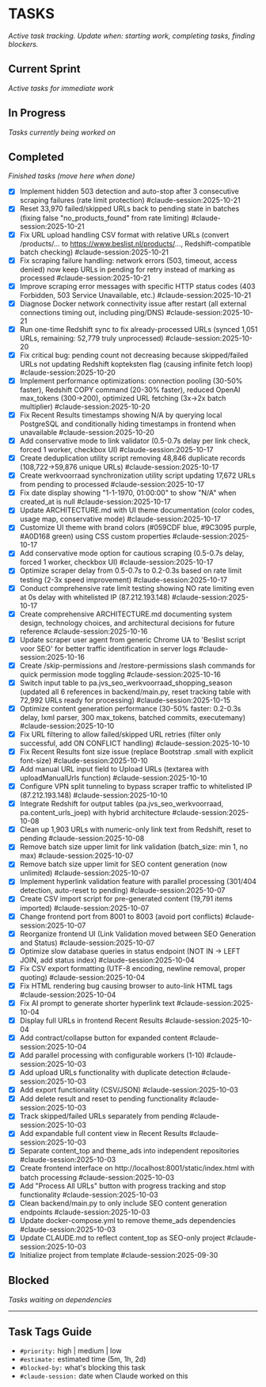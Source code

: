 # TASKS
_Active task tracking. Update when: starting work, completing tasks, finding blockers._

## Current Sprint
_Active tasks for immediate work_

## In Progress
_Tasks currently being worked on_

## Completed
_Finished tasks (move here when done)_

- [x] Implement hidden 503 detection and auto-stop after 3 consecutive scraping failures (rate limit protection) #claude-session:2025-10-21
- [x] Reset 33,970 failed/skipped URLs back to pending state in batches (fixing false "no_products_found" from rate limiting) #claude-session:2025-10-21
- [x] Fix URL upload handling CSV format with relative URLs (convert /products/... to https://www.beslist.nl/products/..., Redshift-compatible batch checking) #claude-session:2025-10-21
- [x] Fix scraping failure handling: network errors (503, timeout, access denied) now keep URLs in pending for retry instead of marking as processed #claude-session:2025-10-21
- [x] Improve scraping error messages with specific HTTP status codes (403 Forbidden, 503 Service Unavailable, etc.) #claude-session:2025-10-21
- [x] Diagnose Docker network connectivity issue after restart (all external connections timing out, including ping/DNS) #claude-session:2025-10-21
- [x] Run one-time Redshift sync to fix already-processed URLs (synced 1,051 URLs, remaining: 52,779 truly unprocessed) #claude-session:2025-10-20
- [x] Fix critical bug: pending count not decreasing because skipped/failed URLs not updating Redshift kopteksten flag (causing infinite fetch loop) #claude-session:2025-10-20
- [x] Implement performance optimizations: connection pooling (30-50% faster), Redshift COPY command (20-30% faster), reduced OpenAI max_tokens (300→200), optimized URL fetching (3x→2x batch multiplier) #claude-session:2025-10-20
- [x] Fix Recent Results timestamps showing N/A by querying local PostgreSQL and conditionally hiding timestamps in frontend when unavailable #claude-session:2025-10-20
- [x] Add conservative mode to link validator (0.5-0.7s delay per link check, forced 1 worker, checkbox UI) #claude-session:2025-10-17
- [x] Create deduplication utility script removing 48,846 duplicate records (108,722→59,876 unique URLs) #claude-session:2025-10-17
- [x] Create werkvoorraad synchronization utility script updating 17,672 URLs from pending to processed #claude-session:2025-10-17
- [x] Fix date display showing "1-1-1970, 01:00:00" to show "N/A" when created_at is null #claude-session:2025-10-17
- [x] Update ARCHITECTURE.md with UI theme documentation (color codes, usage map, conservative mode) #claude-session:2025-10-17
- [x] Customize UI theme with brand colors (#059CDF blue, #9C3095 purple, #A0D168 green) using CSS custom properties #claude-session:2025-10-17
- [x] Add conservative mode option for cautious scraping (0.5-0.7s delay, forced 1 worker, checkbox UI) #claude-session:2025-10-17
- [x] Optimize scraper delay from 0.5-0.7s to 0.2-0.3s based on rate limit testing (2-3x speed improvement) #claude-session:2025-10-17
- [x] Conduct comprehensive rate limit testing showing NO rate limiting even at 0s delay with whitelisted IP (87.212.193.148) #claude-session:2025-10-17
- [x] Create comprehensive ARCHITECTURE.md documenting system design, technology choices, and architectural decisions for future reference #claude-session:2025-10-16
- [x] Update scraper user agent from generic Chrome UA to 'Beslist script voor SEO' for better traffic identification in server logs #claude-session:2025-10-16
- [x] Create /skip-permissions and /restore-permissions slash commands for quick permission mode toggling #claude-session:2025-10-16
- [x] Switch input table to pa.jvs_seo_werkvoorraad_shopping_season (updated all 6 references in backend/main.py, reset tracking table with 72,992 URLs ready for processing) #claude-session:2025-10-15
- [x] Optimize content generation performance (30-50% faster: 0.2-0.3s delay, lxml parser, 300 max_tokens, batched commits, executemany) #claude-session:2025-10-10
- [x] Fix URL filtering to allow failed/skipped URL retries (filter only successful, add ON CONFLICT handling) #claude-session:2025-10-10
- [x] Fix Recent Results font size issue (replace Bootstrap .small with explicit font-size) #claude-session:2025-10-10
- [x] Add manual URL input field to Upload URLs (textarea with uploadManualUrls function) #claude-session:2025-10-10
- [x] Configure VPN split tunneling to bypass scraper traffic to whitelisted IP (87.212.193.148) #claude-session:2025-10-10
- [x] Integrate Redshift for output tables (pa.jvs_seo_werkvoorraad, pa.content_urls_joep) with hybrid architecture #claude-session:2025-10-08
- [x] Clean up 1,903 URLs with numeric-only link text from Redshift, reset to pending #claude-session:2025-10-08
- [x] Remove batch size upper limit for link validation (batch_size: min 1, no max) #claude-session:2025-10-07
- [x] Remove batch size upper limit for SEO content generation (now unlimited) #claude-session:2025-10-07
- [x] Implement hyperlink validation feature with parallel processing (301/404 detection, auto-reset to pending) #claude-session:2025-10-07
- [x] Create CSV import script for pre-generated content (19,791 items imported) #claude-session:2025-10-07
- [x] Change frontend port from 8001 to 8003 (avoid port conflicts) #claude-session:2025-10-07
- [x] Reorganize frontend UI (Link Validation moved between SEO Generation and Status) #claude-session:2025-10-07
- [x] Optimize slow database queries in status endpoint (NOT IN → LEFT JOIN, add status index) #claude-session:2025-10-04
- [x] Fix CSV export formatting (UTF-8 encoding, newline removal, proper quoting) #claude-session:2025-10-04
- [x] Fix HTML rendering bug causing browser to auto-link HTML tags #claude-session:2025-10-04
- [x] Fix AI prompt to generate shorter hyperlink text #claude-session:2025-10-04
- [x] Display full URLs in frontend Recent Results #claude-session:2025-10-04
- [x] Add contract/collapse button for expanded content #claude-session:2025-10-04
- [x] Add parallel processing with configurable workers (1-10) #claude-session:2025-10-03
- [x] Add upload URLs functionality with duplicate detection #claude-session:2025-10-03
- [x] Add export functionality (CSV/JSON) #claude-session:2025-10-03
- [x] Add delete result and reset to pending functionality #claude-session:2025-10-03
- [x] Track skipped/failed URLs separately from pending #claude-session:2025-10-03
- [x] Add expandable full content view in Recent Results #claude-session:2025-10-03
- [x] Separate content_top and theme_ads into independent repositories #claude-session:2025-10-03
- [x] Create frontend interface on http://localhost:8001/static/index.html with batch processing #claude-session:2025-10-03
- [x] Add "Process All URLs" button with progress tracking and stop functionality #claude-session:2025-10-03
- [x] Clean backend/main.py to only include SEO content generation endpoints #claude-session:2025-10-03
- [x] Update docker-compose.yml to remove theme_ads dependencies #claude-session:2025-10-03
- [x] Update CLAUDE.md to reflect content_top as SEO-only project #claude-session:2025-10-03
- [x] Initialize project from template #claude-session:2025-09-30

## Blocked
_Tasks waiting on dependencies_

---

## Task Tags Guide
- `#priority:` high | medium | low
- `#estimate:` estimated time (5m, 1h, 2d)
- `#blocked-by:` what's blocking this task
- `#claude-session:` date when Claude worked on this
